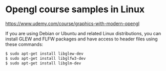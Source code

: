 # Opengl course samples in Linux

https://www.udemy.com/course/graphics-with-modern-opengl

If you are using Debian or Ubuntu and related Linux distributions, you can install GLEW and FLFW packages and have access to header files using these commands:


```sh
$ sudo apt-get install libglew-dev
$ sudo apt-get install libglfw3-dev
$ sudo apt-get install libglm-dev
```

